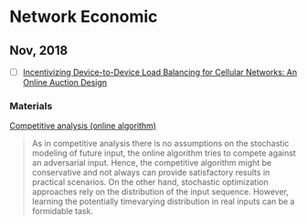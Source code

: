 # Network Economic

## Nov, 2018
- [ ] [Incentivizing Device-to-Device Load Balancing for Cellular Networks: An Online Auction Design](https://ieeexplore.ieee.org/stamp/stamp.jsp?tp=&arnumber=7839907)


### Materials
[Competitive analysis (online algorithm)](https://en.wikipedia.org/wiki/Competitive_analysis_(online_algorithm))
> As in competitive analysis there is no assumptions on the stochastic modeling of future input, the online algorithm tries
to compete against an adversarial input. Hence, the competitive algorithm might be conservative and not always can provide
satisfactory results in practical scenarios. On the other hand, stochastic optimization approaches rely on the distribution of
the input sequence. However, learning the potentially timevarying distribution in real inputs can be a formidable task.

